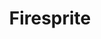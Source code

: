 ---
title: Firesprite
layout: projectpage
group: professional

urlsafetitle: firesprite
image: images/firesprite.jpg
alttext: Firesprite
description: Worked on a project for Firesprite, unannounced and currently in development. At the company I worked on all aspects of the UI including menus, player HUD, settings, and other gameplay UI using UE5 and Common UI
source:
exe:

datemade: 2022 -
platform: PS5
engine: Unreal 5
teamsize: 100+
duration: --
---